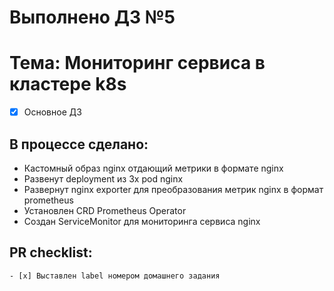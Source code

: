 # Выполнено ДЗ №5
# Тема: Мониторинг сервиса в кластере k8s

 - [x] Основное ДЗ

## В процессе сделано:
 - Кастомный образ nginx отдающий метрики в формате nginx
 - Развенут deployment из 3х pod nginx
 - Развернут nginx exporter для преобразования метрик nginx в формат prometheus  
 - Установлен CRD Prometheus Operator
 - Создан ServiceMonitor для мониторинга сервиса nginx

## PR checklist:
    - [x] Выставлен label номером домашнего задания
